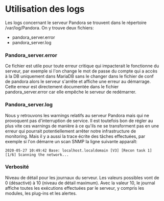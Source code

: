 # Utilisation des logs

Les logs concernant le serveur Pandora se trouvent dans le répertoire /var/log/Pandora. On y trouve deux fichiers:

* pandora\_server.error 
* pandora\_server.log

### Pandora\_server.error

Ce fichier est utile pour toute erreur critique qui impacterait le fonctionne du serveur, par exemple si l'on change le mot de passe du compte qui a accès à la DB uniquement dans MariaDB sans le changer dans le fichier de conf de pandora alors le serveur s'arrête et affiche une erreur au démarrage. Cette erreur est directement documentée dans le fichier pandora\_server.error car elle empêche le serveur de redémarrer.

### Pandora\_server.log

Nous y retrouvons les warnings relatifs au serveur Pandora mais qui ne provoquent pas d'interruption de service. Il est toutefois bon de régler au plus vite ces warnings de manière à ce qu'ils ne se transforment pas en une erreur qui pourrait potentiellement arrêter notre infrastructure de monitoring. Mais il y a aussi la trace écrite des tâches effectuées, par exemple si l'on démarre un scan SNMP la ligne suivante apparaît:

```text
2020-05-27 10:49:42 Base: localhost.localdomain [V3] [Recon task 1] [1/6] Scanning the network...
```

### Verbosité

Niveau de détail pour les journaux du serveur. Les valeurs possibles vont de 0 \(désactivé\) à 10 \(niveau de détail maximum\). Avec la valeur 10, le journal affiche toutes les exécutions effectuées par le serveur, y compris les modules, les plug-ins et les alertes.

